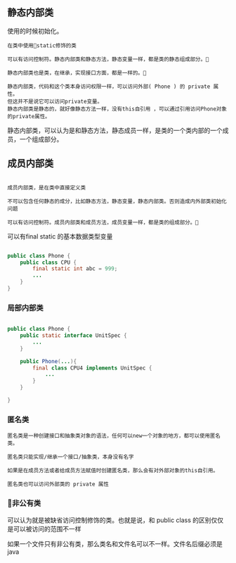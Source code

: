 ## 静态内部类

使用的时候初始化。

```
在类中使用static修饰的类

可以有访问控制符。静态内部类和静态方法，静态变量一样，都是类的静态组成部分。

静态内部类也是类，在继承，实现接口方面，都是一样的。

```

```
静态内部类，代码和这个类本身访问权限一样，可以访问外部( Phone ) 的 private 属性。
但这并不是说它可以访问private变量。
静态内部类是静态的，就好像静态方法一样，没有this自引用 ，可以通过引用访问Phone对象的private属性。

```

静态内部类，可以认为是和静态方法，静态成员一样，是类的一个类内部的一个成员，一个组成部分。


## 成员内部类

```

成员内部类，是在类中直接定义类

不可以包含任何静态的成分，比如静态方法，静态变量，静态内部类。否则造成内外部类初始化问题

可以有访问控制符。成员内部类和成员方法，成员变量一样，都是类的组成部分。

```

可以有final static 的基本数据类型变量

```java

public class Phone {
    public class CPU {
        final static int abc = 999;
        ...
    }
}


```

### 局部内部类

```java

public class Phone {
    public static interface UnitSpec {
        ...
    }

    public Phone(...){
        final class CPU4 implements UnitSpec {
            ...
        }
    }

}

```

### 匿名类

```
匿名类是一种创建接口和抽象类对象的语法，任何可以new一个对象的地方，都可以使用匿名类。

匿名类只能实现/继承一个接口/抽象类，本身没有名字

如果是在成员方法或者给成员方法赋值时创建匿名类，那么会有对外部对象的this自引用。

匿名类也可以访问外部类的 private 属性

```


### 非公有类

可以认为就是被缺省访问控制修饰的类。也就是说，和 public class 的区别仅仅是可以被访问的范围不一样

如果一个文件只有非公有类，那么类名和文件名可以不一样。文件名后缀必须是java